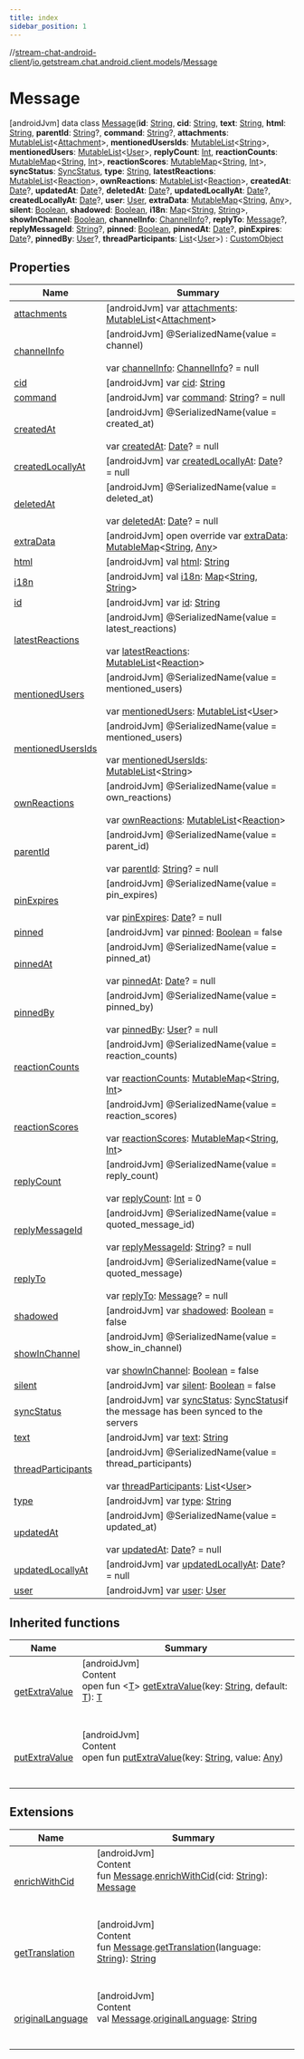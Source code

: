 ```yaml
---
title: index
sidebar_position: 1
---
```

//[stream-chat-android-client](../../../index.md)/[io.getstream.chat.android.client.models](../index.md)/[Message](index.md)



# Message  
 [androidJvm] data class [Message](index.md)(**id**: [String](https://kotlinlang.org/api/latest/jvm/stdlib/kotlin/-string/index.html), **cid**: [String](https://kotlinlang.org/api/latest/jvm/stdlib/kotlin/-string/index.html), **text**: [String](https://kotlinlang.org/api/latest/jvm/stdlib/kotlin/-string/index.html), **html**: [String](https://kotlinlang.org/api/latest/jvm/stdlib/kotlin/-string/index.html), **parentId**: [String](https://kotlinlang.org/api/latest/jvm/stdlib/kotlin/-string/index.html)?, **command**: [String](https://kotlinlang.org/api/latest/jvm/stdlib/kotlin/-string/index.html)?, **attachments**: [MutableList](https://kotlinlang.org/api/latest/jvm/stdlib/kotlin.collections/-mutable-list/index.html)&lt;[Attachment](../Attachment/index.md)&gt;, **mentionedUsersIds**: [MutableList](https://kotlinlang.org/api/latest/jvm/stdlib/kotlin.collections/-mutable-list/index.html)&lt;[String](https://kotlinlang.org/api/latest/jvm/stdlib/kotlin/-string/index.html)&gt;, **mentionedUsers**: [MutableList](https://kotlinlang.org/api/latest/jvm/stdlib/kotlin.collections/-mutable-list/index.html)&lt;[User](../User/index.md)&gt;, **replyCount**: [Int](https://kotlinlang.org/api/latest/jvm/stdlib/kotlin/-int/index.html), **reactionCounts**: [MutableMap](https://kotlinlang.org/api/latest/jvm/stdlib/kotlin.collections/-mutable-map/index.html)&lt;[String](https://kotlinlang.org/api/latest/jvm/stdlib/kotlin/-string/index.html), [Int](https://kotlinlang.org/api/latest/jvm/stdlib/kotlin/-int/index.html)&gt;, **reactionScores**: [MutableMap](https://kotlinlang.org/api/latest/jvm/stdlib/kotlin.collections/-mutable-map/index.html)&lt;[String](https://kotlinlang.org/api/latest/jvm/stdlib/kotlin/-string/index.html), [Int](https://kotlinlang.org/api/latest/jvm/stdlib/kotlin/-int/index.html)&gt;, **syncStatus**: [SyncStatus](../../io.getstream.chat.android.client.utils/SyncStatus/index.md), **type**: [String](https://kotlinlang.org/api/latest/jvm/stdlib/kotlin/-string/index.html), **latestReactions**: [MutableList](https://kotlinlang.org/api/latest/jvm/stdlib/kotlin.collections/-mutable-list/index.html)&lt;[Reaction](../Reaction/index.md)&gt;, **ownReactions**: [MutableList](https://kotlinlang.org/api/latest/jvm/stdlib/kotlin.collections/-mutable-list/index.html)&lt;[Reaction](../Reaction/index.md)&gt;, **createdAt**: [Date](https://developer.android.com/reference/kotlin/java/util/Date.html)?, **updatedAt**: [Date](https://developer.android.com/reference/kotlin/java/util/Date.html)?, **deletedAt**: [Date](https://developer.android.com/reference/kotlin/java/util/Date.html)?, **updatedLocallyAt**: [Date](https://developer.android.com/reference/kotlin/java/util/Date.html)?, **createdLocallyAt**: [Date](https://developer.android.com/reference/kotlin/java/util/Date.html)?, **user**: [User](../User/index.md), **extraData**: [MutableMap](https://kotlinlang.org/api/latest/jvm/stdlib/kotlin.collections/-mutable-map/index.html)&lt;[String](https://kotlinlang.org/api/latest/jvm/stdlib/kotlin/-string/index.html), [Any](https://kotlinlang.org/api/latest/jvm/stdlib/kotlin/-any/index.html)&gt;, **silent**: [Boolean](https://kotlinlang.org/api/latest/jvm/stdlib/kotlin/-boolean/index.html), **shadowed**: [Boolean](https://kotlinlang.org/api/latest/jvm/stdlib/kotlin/-boolean/index.html), **i18n**: [Map](https://kotlinlang.org/api/latest/jvm/stdlib/kotlin.collections/-map/index.html)&lt;[String](https://kotlinlang.org/api/latest/jvm/stdlib/kotlin/-string/index.html), [String](https://kotlinlang.org/api/latest/jvm/stdlib/kotlin/-string/index.html)&gt;, **showInChannel**: [Boolean](https://kotlinlang.org/api/latest/jvm/stdlib/kotlin/-boolean/index.html), **channelInfo**: [ChannelInfo](../ChannelInfo/index.md)?, **replyTo**: [Message](index.md)?, **replyMessageId**: [String](https://kotlinlang.org/api/latest/jvm/stdlib/kotlin/-string/index.html)?, **pinned**: [Boolean](https://kotlinlang.org/api/latest/jvm/stdlib/kotlin/-boolean/index.html), **pinnedAt**: [Date](https://developer.android.com/reference/kotlin/java/util/Date.html)?, **pinExpires**: [Date](https://developer.android.com/reference/kotlin/java/util/Date.html)?, **pinnedBy**: [User](../User/index.md)?, **threadParticipants**: [List](https://kotlinlang.org/api/latest/jvm/stdlib/kotlin.collections/-list/index.html)&lt;[User](../User/index.md)&gt;) : [CustomObject](../CustomObject/index.md)   


## Properties  
  
|  Name |  Summary | 
|---|---|
| <a name="io.getstream.chat.android.client.models/Message/attachments/#/PointingToDeclaration/"></a>[attachments](attachments.md)| <a name="io.getstream.chat.android.client.models/Message/attachments/#/PointingToDeclaration/"></a> [androidJvm] var [attachments](attachments.md): [MutableList](https://kotlinlang.org/api/latest/jvm/stdlib/kotlin.collections/-mutable-list/index.html)&lt;[Attachment](../Attachment/index.md)&gt;   <br/>|
| <a name="io.getstream.chat.android.client.models/Message/channelInfo/#/PointingToDeclaration/"></a>[channelInfo](channelInfo.md)| <a name="io.getstream.chat.android.client.models/Message/channelInfo/#/PointingToDeclaration/"></a> [androidJvm] @SerializedName(value = channel)  <br/>  <br/>var [channelInfo](channelInfo.md): [ChannelInfo](../ChannelInfo/index.md)? = null   <br/>|
| <a name="io.getstream.chat.android.client.models/Message/cid/#/PointingToDeclaration/"></a>[cid](cid.md)| <a name="io.getstream.chat.android.client.models/Message/cid/#/PointingToDeclaration/"></a> [androidJvm] var [cid](cid.md): [String](https://kotlinlang.org/api/latest/jvm/stdlib/kotlin/-string/index.html)   <br/>|
| <a name="io.getstream.chat.android.client.models/Message/command/#/PointingToDeclaration/"></a>[command](command.md)| <a name="io.getstream.chat.android.client.models/Message/command/#/PointingToDeclaration/"></a> [androidJvm] var [command](command.md): [String](https://kotlinlang.org/api/latest/jvm/stdlib/kotlin/-string/index.html)? = null   <br/>|
| <a name="io.getstream.chat.android.client.models/Message/createdAt/#/PointingToDeclaration/"></a>[createdAt](createdAt.md)| <a name="io.getstream.chat.android.client.models/Message/createdAt/#/PointingToDeclaration/"></a> [androidJvm] @SerializedName(value = created_at)  <br/>  <br/>var [createdAt](createdAt.md): [Date](https://developer.android.com/reference/kotlin/java/util/Date.html)? = null   <br/>|
| <a name="io.getstream.chat.android.client.models/Message/createdLocallyAt/#/PointingToDeclaration/"></a>[createdLocallyAt](createdLocallyAt.md)| <a name="io.getstream.chat.android.client.models/Message/createdLocallyAt/#/PointingToDeclaration/"></a> [androidJvm] var [createdLocallyAt](createdLocallyAt.md): [Date](https://developer.android.com/reference/kotlin/java/util/Date.html)? = null   <br/>|
| <a name="io.getstream.chat.android.client.models/Message/deletedAt/#/PointingToDeclaration/"></a>[deletedAt](deletedAt.md)| <a name="io.getstream.chat.android.client.models/Message/deletedAt/#/PointingToDeclaration/"></a> [androidJvm] @SerializedName(value = deleted_at)  <br/>  <br/>var [deletedAt](deletedAt.md): [Date](https://developer.android.com/reference/kotlin/java/util/Date.html)? = null   <br/>|
| <a name="io.getstream.chat.android.client.models/Message/extraData/#/PointingToDeclaration/"></a>[extraData](extraData.md)| <a name="io.getstream.chat.android.client.models/Message/extraData/#/PointingToDeclaration/"></a> [androidJvm] open override var [extraData](extraData.md): [MutableMap](https://kotlinlang.org/api/latest/jvm/stdlib/kotlin.collections/-mutable-map/index.html)&lt;[String](https://kotlinlang.org/api/latest/jvm/stdlib/kotlin/-string/index.html), [Any](https://kotlinlang.org/api/latest/jvm/stdlib/kotlin/-any/index.html)&gt;   <br/>|
| <a name="io.getstream.chat.android.client.models/Message/html/#/PointingToDeclaration/"></a>[html](html.md)| <a name="io.getstream.chat.android.client.models/Message/html/#/PointingToDeclaration/"></a> [androidJvm] val [html](html.md): [String](https://kotlinlang.org/api/latest/jvm/stdlib/kotlin/-string/index.html)   <br/>|
| <a name="io.getstream.chat.android.client.models/Message/i18n/#/PointingToDeclaration/"></a>[i18n](i18n.md)| <a name="io.getstream.chat.android.client.models/Message/i18n/#/PointingToDeclaration/"></a> [androidJvm] val [i18n](i18n.md): [Map](https://kotlinlang.org/api/latest/jvm/stdlib/kotlin.collections/-map/index.html)&lt;[String](https://kotlinlang.org/api/latest/jvm/stdlib/kotlin/-string/index.html), [String](https://kotlinlang.org/api/latest/jvm/stdlib/kotlin/-string/index.html)&gt;   <br/>|
| <a name="io.getstream.chat.android.client.models/Message/id/#/PointingToDeclaration/"></a>[id](id.md)| <a name="io.getstream.chat.android.client.models/Message/id/#/PointingToDeclaration/"></a> [androidJvm] var [id](id.md): [String](https://kotlinlang.org/api/latest/jvm/stdlib/kotlin/-string/index.html)   <br/>|
| <a name="io.getstream.chat.android.client.models/Message/latestReactions/#/PointingToDeclaration/"></a>[latestReactions](latestReactions.md)| <a name="io.getstream.chat.android.client.models/Message/latestReactions/#/PointingToDeclaration/"></a> [androidJvm] @SerializedName(value = latest_reactions)  <br/>  <br/>var [latestReactions](latestReactions.md): [MutableList](https://kotlinlang.org/api/latest/jvm/stdlib/kotlin.collections/-mutable-list/index.html)&lt;[Reaction](../Reaction/index.md)&gt;   <br/>|
| <a name="io.getstream.chat.android.client.models/Message/mentionedUsers/#/PointingToDeclaration/"></a>[mentionedUsers](mentionedUsers.md)| <a name="io.getstream.chat.android.client.models/Message/mentionedUsers/#/PointingToDeclaration/"></a> [androidJvm] @SerializedName(value = mentioned_users)  <br/>  <br/>var [mentionedUsers](mentionedUsers.md): [MutableList](https://kotlinlang.org/api/latest/jvm/stdlib/kotlin.collections/-mutable-list/index.html)&lt;[User](../User/index.md)&gt;   <br/>|
| <a name="io.getstream.chat.android.client.models/Message/mentionedUsersIds/#/PointingToDeclaration/"></a>[mentionedUsersIds](mentionedUsersIds.md)| <a name="io.getstream.chat.android.client.models/Message/mentionedUsersIds/#/PointingToDeclaration/"></a> [androidJvm] @SerializedName(value = mentioned_users)  <br/>  <br/>var [mentionedUsersIds](mentionedUsersIds.md): [MutableList](https://kotlinlang.org/api/latest/jvm/stdlib/kotlin.collections/-mutable-list/index.html)&lt;[String](https://kotlinlang.org/api/latest/jvm/stdlib/kotlin/-string/index.html)&gt;   <br/>|
| <a name="io.getstream.chat.android.client.models/Message/ownReactions/#/PointingToDeclaration/"></a>[ownReactions](ownReactions.md)| <a name="io.getstream.chat.android.client.models/Message/ownReactions/#/PointingToDeclaration/"></a> [androidJvm] @SerializedName(value = own_reactions)  <br/>  <br/>var [ownReactions](ownReactions.md): [MutableList](https://kotlinlang.org/api/latest/jvm/stdlib/kotlin.collections/-mutable-list/index.html)&lt;[Reaction](../Reaction/index.md)&gt;   <br/>|
| <a name="io.getstream.chat.android.client.models/Message/parentId/#/PointingToDeclaration/"></a>[parentId](parentId.md)| <a name="io.getstream.chat.android.client.models/Message/parentId/#/PointingToDeclaration/"></a> [androidJvm] @SerializedName(value = parent_id)  <br/>  <br/>var [parentId](parentId.md): [String](https://kotlinlang.org/api/latest/jvm/stdlib/kotlin/-string/index.html)? = null   <br/>|
| <a name="io.getstream.chat.android.client.models/Message/pinExpires/#/PointingToDeclaration/"></a>[pinExpires](pinExpires.md)| <a name="io.getstream.chat.android.client.models/Message/pinExpires/#/PointingToDeclaration/"></a> [androidJvm] @SerializedName(value = pin_expires)  <br/>  <br/>var [pinExpires](pinExpires.md): [Date](https://developer.android.com/reference/kotlin/java/util/Date.html)? = null   <br/>|
| <a name="io.getstream.chat.android.client.models/Message/pinned/#/PointingToDeclaration/"></a>[pinned](pinned.md)| <a name="io.getstream.chat.android.client.models/Message/pinned/#/PointingToDeclaration/"></a> [androidJvm] var [pinned](pinned.md): [Boolean](https://kotlinlang.org/api/latest/jvm/stdlib/kotlin/-boolean/index.html) = false   <br/>|
| <a name="io.getstream.chat.android.client.models/Message/pinnedAt/#/PointingToDeclaration/"></a>[pinnedAt](pinnedAt.md)| <a name="io.getstream.chat.android.client.models/Message/pinnedAt/#/PointingToDeclaration/"></a> [androidJvm] @SerializedName(value = pinned_at)  <br/>  <br/>var [pinnedAt](pinnedAt.md): [Date](https://developer.android.com/reference/kotlin/java/util/Date.html)? = null   <br/>|
| <a name="io.getstream.chat.android.client.models/Message/pinnedBy/#/PointingToDeclaration/"></a>[pinnedBy](pinnedBy.md)| <a name="io.getstream.chat.android.client.models/Message/pinnedBy/#/PointingToDeclaration/"></a> [androidJvm] @SerializedName(value = pinned_by)  <br/>  <br/>var [pinnedBy](pinnedBy.md): [User](../User/index.md)? = null   <br/>|
| <a name="io.getstream.chat.android.client.models/Message/reactionCounts/#/PointingToDeclaration/"></a>[reactionCounts](reactionCounts.md)| <a name="io.getstream.chat.android.client.models/Message/reactionCounts/#/PointingToDeclaration/"></a> [androidJvm] @SerializedName(value = reaction_counts)  <br/>  <br/>var [reactionCounts](reactionCounts.md): [MutableMap](https://kotlinlang.org/api/latest/jvm/stdlib/kotlin.collections/-mutable-map/index.html)&lt;[String](https://kotlinlang.org/api/latest/jvm/stdlib/kotlin/-string/index.html), [Int](https://kotlinlang.org/api/latest/jvm/stdlib/kotlin/-int/index.html)&gt;   <br/>|
| <a name="io.getstream.chat.android.client.models/Message/reactionScores/#/PointingToDeclaration/"></a>[reactionScores](reactionScores.md)| <a name="io.getstream.chat.android.client.models/Message/reactionScores/#/PointingToDeclaration/"></a> [androidJvm] @SerializedName(value = reaction_scores)  <br/>  <br/>var [reactionScores](reactionScores.md): [MutableMap](https://kotlinlang.org/api/latest/jvm/stdlib/kotlin.collections/-mutable-map/index.html)&lt;[String](https://kotlinlang.org/api/latest/jvm/stdlib/kotlin/-string/index.html), [Int](https://kotlinlang.org/api/latest/jvm/stdlib/kotlin/-int/index.html)&gt;   <br/>|
| <a name="io.getstream.chat.android.client.models/Message/replyCount/#/PointingToDeclaration/"></a>[replyCount](replyCount.md)| <a name="io.getstream.chat.android.client.models/Message/replyCount/#/PointingToDeclaration/"></a> [androidJvm] @SerializedName(value = reply_count)  <br/>  <br/>var [replyCount](replyCount.md): [Int](https://kotlinlang.org/api/latest/jvm/stdlib/kotlin/-int/index.html) = 0   <br/>|
| <a name="io.getstream.chat.android.client.models/Message/replyMessageId/#/PointingToDeclaration/"></a>[replyMessageId](replyMessageId.md)| <a name="io.getstream.chat.android.client.models/Message/replyMessageId/#/PointingToDeclaration/"></a> [androidJvm] @SerializedName(value = quoted_message_id)  <br/>  <br/>var [replyMessageId](replyMessageId.md): [String](https://kotlinlang.org/api/latest/jvm/stdlib/kotlin/-string/index.html)? = null   <br/>|
| <a name="io.getstream.chat.android.client.models/Message/replyTo/#/PointingToDeclaration/"></a>[replyTo](replyTo.md)| <a name="io.getstream.chat.android.client.models/Message/replyTo/#/PointingToDeclaration/"></a> [androidJvm] @SerializedName(value = quoted_message)  <br/>  <br/>var [replyTo](replyTo.md): [Message](index.md)? = null   <br/>|
| <a name="io.getstream.chat.android.client.models/Message/shadowed/#/PointingToDeclaration/"></a>[shadowed](shadowed.md)| <a name="io.getstream.chat.android.client.models/Message/shadowed/#/PointingToDeclaration/"></a> [androidJvm] var [shadowed](shadowed.md): [Boolean](https://kotlinlang.org/api/latest/jvm/stdlib/kotlin/-boolean/index.html) = false   <br/>|
| <a name="io.getstream.chat.android.client.models/Message/showInChannel/#/PointingToDeclaration/"></a>[showInChannel](showInChannel.md)| <a name="io.getstream.chat.android.client.models/Message/showInChannel/#/PointingToDeclaration/"></a> [androidJvm] @SerializedName(value = show_in_channel)  <br/>  <br/>var [showInChannel](showInChannel.md): [Boolean](https://kotlinlang.org/api/latest/jvm/stdlib/kotlin/-boolean/index.html) = false   <br/>|
| <a name="io.getstream.chat.android.client.models/Message/silent/#/PointingToDeclaration/"></a>[silent](silent.md)| <a name="io.getstream.chat.android.client.models/Message/silent/#/PointingToDeclaration/"></a> [androidJvm] var [silent](silent.md): [Boolean](https://kotlinlang.org/api/latest/jvm/stdlib/kotlin/-boolean/index.html) = false   <br/>|
| <a name="io.getstream.chat.android.client.models/Message/syncStatus/#/PointingToDeclaration/"></a>[syncStatus](syncStatus.md)| <a name="io.getstream.chat.android.client.models/Message/syncStatus/#/PointingToDeclaration/"></a> [androidJvm] var [syncStatus](syncStatus.md): [SyncStatus](../../io.getstream.chat.android.client.utils/SyncStatus/index.md)if the message has been synced to the servers   <br/>|
| <a name="io.getstream.chat.android.client.models/Message/text/#/PointingToDeclaration/"></a>[text](text.md)| <a name="io.getstream.chat.android.client.models/Message/text/#/PointingToDeclaration/"></a> [androidJvm] var [text](text.md): [String](https://kotlinlang.org/api/latest/jvm/stdlib/kotlin/-string/index.html)   <br/>|
| <a name="io.getstream.chat.android.client.models/Message/threadParticipants/#/PointingToDeclaration/"></a>[threadParticipants](threadParticipants.md)| <a name="io.getstream.chat.android.client.models/Message/threadParticipants/#/PointingToDeclaration/"></a> [androidJvm] @SerializedName(value = thread_participants)  <br/>  <br/>var [threadParticipants](threadParticipants.md): [List](https://kotlinlang.org/api/latest/jvm/stdlib/kotlin.collections/-list/index.html)&lt;[User](../User/index.md)&gt;   <br/>|
| <a name="io.getstream.chat.android.client.models/Message/type/#/PointingToDeclaration/"></a>[type](type.md)| <a name="io.getstream.chat.android.client.models/Message/type/#/PointingToDeclaration/"></a> [androidJvm] var [type](type.md): [String](https://kotlinlang.org/api/latest/jvm/stdlib/kotlin/-string/index.html)   <br/>|
| <a name="io.getstream.chat.android.client.models/Message/updatedAt/#/PointingToDeclaration/"></a>[updatedAt](updatedAt.md)| <a name="io.getstream.chat.android.client.models/Message/updatedAt/#/PointingToDeclaration/"></a> [androidJvm] @SerializedName(value = updated_at)  <br/>  <br/>var [updatedAt](updatedAt.md): [Date](https://developer.android.com/reference/kotlin/java/util/Date.html)? = null   <br/>|
| <a name="io.getstream.chat.android.client.models/Message/updatedLocallyAt/#/PointingToDeclaration/"></a>[updatedLocallyAt](updatedLocallyAt.md)| <a name="io.getstream.chat.android.client.models/Message/updatedLocallyAt/#/PointingToDeclaration/"></a> [androidJvm] var [updatedLocallyAt](updatedLocallyAt.md): [Date](https://developer.android.com/reference/kotlin/java/util/Date.html)? = null   <br/>|
| <a name="io.getstream.chat.android.client.models/Message/user/#/PointingToDeclaration/"></a>[user](user.md)| <a name="io.getstream.chat.android.client.models/Message/user/#/PointingToDeclaration/"></a> [androidJvm] var [user](user.md): [User](../User/index.md)   <br/>|


## Inherited functions  
  
|  Name |  Summary | 
|---|---|
| <a name="io.getstream.chat.android.client.models/CustomObject/getExtraValue/#kotlin.String#TypeParam(bounds=[kotlin.Any?])/PointingToDeclaration/"></a>[getExtraValue](../CustomObject/getExtraValue.md)| <a name="io.getstream.chat.android.client.models/CustomObject/getExtraValue/#kotlin.String#TypeParam(bounds=[kotlin.Any?])/PointingToDeclaration/"></a>[androidJvm]  <br/>Content  <br/>open fun &lt;[T](../CustomObject/getExtraValue.md)&gt; [getExtraValue](../CustomObject/getExtraValue.md)(key: [String](https://kotlinlang.org/api/latest/jvm/stdlib/kotlin/-string/index.html), default: [T](../CustomObject/getExtraValue.md)): [T](../CustomObject/getExtraValue.md)  <br/><br/><br/>|
| <a name="io.getstream.chat.android.client.models/CustomObject/putExtraValue/#kotlin.String#kotlin.Any/PointingToDeclaration/"></a>[putExtraValue](../CustomObject/putExtraValue.md)| <a name="io.getstream.chat.android.client.models/CustomObject/putExtraValue/#kotlin.String#kotlin.Any/PointingToDeclaration/"></a>[androidJvm]  <br/>Content  <br/>open fun [putExtraValue](../CustomObject/putExtraValue.md)(key: [String](https://kotlinlang.org/api/latest/jvm/stdlib/kotlin/-string/index.html), value: [Any](https://kotlinlang.org/api/latest/jvm/stdlib/kotlin/-any/index.html))  <br/><br/><br/>|


## Extensions  
  
|  Name |  Summary | 
|---|---|
| <a name="io.getstream.chat.android.client.extensions//enrichWithCid/io.getstream.chat.android.client.models.Message#kotlin.String/PointingToDeclaration/"></a>[enrichWithCid](../../io.getstream.chat.android.client.extensions/enrichWithCid.md)| <a name="io.getstream.chat.android.client.extensions//enrichWithCid/io.getstream.chat.android.client.models.Message#kotlin.String/PointingToDeclaration/"></a>[androidJvm]  <br/>Content  <br/>fun [Message](index.md).[enrichWithCid](../../io.getstream.chat.android.client.extensions/enrichWithCid.md)(cid: [String](https://kotlinlang.org/api/latest/jvm/stdlib/kotlin/-string/index.html)): [Message](index.md)  <br/><br/><br/>|
| <a name="io.getstream.chat.android.client.models//getTranslation/io.getstream.chat.android.client.models.Message#kotlin.String/PointingToDeclaration/"></a>[getTranslation](../getTranslation.md)| <a name="io.getstream.chat.android.client.models//getTranslation/io.getstream.chat.android.client.models.Message#kotlin.String/PointingToDeclaration/"></a>[androidJvm]  <br/>Content  <br/>fun [Message](index.md).[getTranslation](../getTranslation.md)(language: [String](https://kotlinlang.org/api/latest/jvm/stdlib/kotlin/-string/index.html)): [String](https://kotlinlang.org/api/latest/jvm/stdlib/kotlin/-string/index.html)  <br/><br/><br/>|
| <a name="io.getstream.chat.android.client.models//originalLanguage/io.getstream.chat.android.client.models.Message#/PointingToDeclaration/"></a>[originalLanguage](../originalLanguage.md)| <a name="io.getstream.chat.android.client.models//originalLanguage/io.getstream.chat.android.client.models.Message#/PointingToDeclaration/"></a>[androidJvm]  <br/>Content  <br/>val [Message](index.md).[originalLanguage](../originalLanguage.md): [String](https://kotlinlang.org/api/latest/jvm/stdlib/kotlin/-string/index.html)  <br/><br/><br/>|

